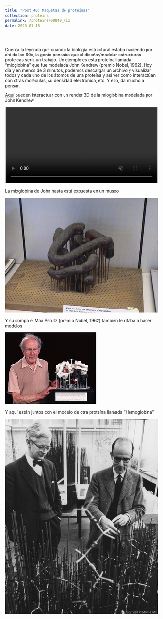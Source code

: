 ```yaml
---
title: "Post 40: Maquetas de proteínas"
collection: proteins
permalink: /proteins/00040_viz
date: 2023-07-18
---
```


&nbsp;

Cuenta la leyenda que cuando la biología estructural estaba naciendo por ahí de los 60s, la gente pensaba que el diseñar/modelar estructuras proteicas sería un trabajo. Un ejemplo es esta proteína llamada “mioglobina” que fue modelada John Kendrew (premio Nobel, 1962). Hoy día y en menos de 3 minutos, podemos descargar un archivo y visualizar todos y cada uno de los átomos de una proteína y así ver como interactúan con otras moléculas, su densidad electrónica, etc. Y eso, da mucho a pensar.

[Aquí](https://collection.sciencemuseumgroup.org.uk/objects/co13543/kendrews-original-model-of-the-myoglobin-molecule-molecular-models-proteins) pueden interactuar con un render 3D de la mioglobina modelada por John Kendrew

<div>
<center>
<video width="500" autoplay="autoplay" loop="true" controls muted>
  <source src="/images/proteins/00040_vid.mp4" type="video/mp4">
  Your browser does not support the video tag.
</video>
</center>
</div>

La mioglobina de John hasta está expuesta en un museo

![img](/images/proteins/00040_mio.jpg)

Y su compa el Max Perutz (premio Nobel, 1962) también le rifaba a hacer modelos


![img](/images/proteins/00040_max.jpg)

Y aquí están juntos con el modelo de otra proteína llamada ”Hemoglobina”

![img](/images/proteins/00040_hemo.jpg)



